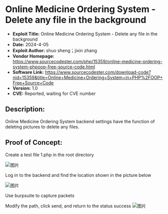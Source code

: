 # Online Medicine Ordering System - Delete any file in the background

- **Exploit Title:** Online Medicine Ordering System - Delete any file in the background
- **Date:** 2024-4-05
- **Exploit Author:** shuo sheng；jixin zhang
- **Vendor Homepage:** https://www.sourcecodester.com/php/15359/online-medicine-ordering-system-phpoop-free-source-code.html
- **Software Link:** https://www.sourcecodester.com/download-code?nid=15359&title=Online+Medicine+Ordering+System+in+PHP%2FOOP+Free+Source+Code
- **Version:** 1.0
- **CVE:** Reported, waiting for CVE number

## Description:

Online Medicine Ordering System backend settings have the function of deleting pictures to delete any files.



## Proof of Concept:

Create a test file 1.php in the root directory

![图片](https://github.com/ss122-0ss/cms/assets/131983607/fa855506-8561-4280-bfd1-6ad3e99c75d9)


Log in to the backend and find the location shown in the picture below

![图片](https://github.com/ss122-0ss/cms/assets/131983607/c24a40c6-d6ba-4216-9d92-9d327b8ac526)



Use burpsuite to capture packets

Modify the path, click send, and return to the status success
![图片](https://github.com/ss122-0ss/cms/assets/131983607/f0f611bb-c314-4bed-9ab3-5aaa5e431e8f)
